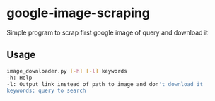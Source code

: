 # google-image-scraping
Simple program to scrap first google image of query and download it

## Usage

```bash
image_downloader.py [-h] [-l] keywords
-h: Help
-l: Output link instead of path to image and don't download it
keywords: query to search
```
